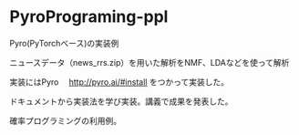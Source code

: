# PyroPrograming-ppl
Pyro(PyTorchベース)の実装例


ニュースデータ（news_rrs.zip）を用いた解析をNMF、LDAなどを使って解析

実装にはPyro　
http://pyro.ai/#install
をつかって実装した。

ドキュメントから実装法を学び実装。講義で成果を発表した。

確率プログラミングの利用例。
